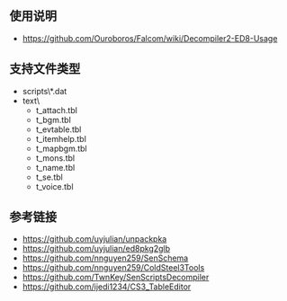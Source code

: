 ## 使用说明

* https://github.com/Ouroboros/Falcom/wiki/Decompiler2-ED8-Usage


## 支持文件类型

* scripts\\*.dat
* text\
    * t_attach.tbl
    * t_bgm.tbl
    * t_evtable.tbl
    * t_itemhelp.tbl
    * t_mapbgm.tbl
    * t_mons.tbl
    * t_name.tbl
    * t_se.tbl
    * t_voice.tbl


## 参考链接

* https://github.com/uyjulian/unpackpka
* https://github.com/uyjulian/ed8pkg2glb
* https://github.com/nnguyen259/SenSchema
* https://github.com/nnguyen259/ColdSteel3Tools
* https://github.com/TwnKey/SenScriptsDecompiler
* https://github.com/ijedi1234/CS3_TableEditor
